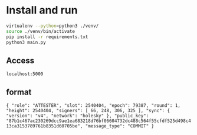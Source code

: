 # Install and run

```bash
virtualenv --python=python3 ./venv/
source ./venv/bin/activate
pip install -r requirements.txt
python3 main.py

```

## Access 
`localhost:5000`

## format
`{
  "role": "ATTESTER",
  "slot": 2540404,
  "epoch": 79387,
  "round": 1,
  "height": 2540404,
  "signers": [
    66,
    248,
    306,
    325
  ],
  "sync": {
    "version": "v4",
    "network": "holesky"
  },
  "public_key": "87b1c467ac230269dcc9ae1ea683218d76bf06604732dc488c564f55cfdf525d498c413ca3153789761b8351d60705be",
  "message_type": "COMMIT"
}`